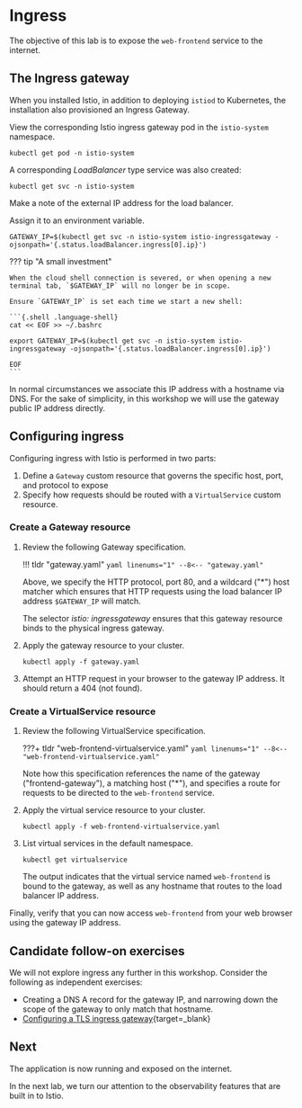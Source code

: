 # Ingress

The objective of this lab is to expose the `web-frontend` service to the internet.

## The Ingress gateway

When you installed Istio, in addition to deploying `istiod` to Kubernetes, the installation also provisioned an Ingress Gateway.

View the corresponding Istio ingress gateway pod in the `istio-system` namespace.

```{.shell .language-shell}
kubectl get pod -n istio-system
```

A corresponding _LoadBalancer_ type service was also created:

```{.shell .language-shell}
kubectl get svc -n istio-system
```

Make a note of the external IP address for the load balancer.

Assign it to an environment variable.

```{.shell .language-shell}
GATEWAY_IP=$(kubectl get svc -n istio-system istio-ingressgateway -ojsonpath='{.status.loadBalancer.ingress[0].ip}')
```

??? tip "A small investment"

    When the cloud shell connection is severed, or when opening a new terminal tab, `$GATEWAY_IP` will no longer be in scope.

    Ensure `GATEWAY_IP` is set each time we start a new shell:

    ```{.shell .language-shell}
    cat << EOF >> ~/.bashrc

    export GATEWAY_IP=$(kubectl get svc -n istio-system istio-ingressgateway -ojsonpath='{.status.loadBalancer.ingress[0].ip}')

    EOF
    ```

In normal circumstances we associate this IP address with a hostname via DNS.
For the sake of simplicity, in this workshop we will use the gateway public IP address directly.

## Configuring ingress

Configuring ingress with Istio is performed in two parts:

1. Define a `Gateway` custom resource that governs the specific host, port, and protocol to expose
1. Specify how requests should be routed with a `VirtualService` custom resource.

### Create a Gateway resource

1. Review the following Gateway specification.

    !!! tldr "gateway.yaml"
        ```yaml linenums="1"
        --8<-- "gateway.yaml"
        ```

    Above, we specify the HTTP protocol, port 80, and a wildcard ("*") host matcher which ensures that HTTP requests using the load balancer IP address `$GATEWAY_IP` will match.

    The selector _istio: ingressgateway_ ensures that this gateway resource binds to the physical ingress gateway.

1. Apply the gateway resource to your cluster.

    ```{.shell .language-shell}
    kubectl apply -f gateway.yaml
    ```

1. Attempt an HTTP request in your browser to the gateway IP address.  It should return a 404 (not found).

### Create a VirtualService resource

1. Review the following VirtualService specification.

    ???+ tldr "web-frontend-virtualservice.yaml"
        ```yaml linenums="1"
        --8<-- "web-frontend-virtualservice.yaml"
        ```

    Note how this specification references the name of the gateway ("frontend-gateway"), a matching host ("*"), and specifies a route for requests to be directed to the `web-frontend` service.

1. Apply the virtual service resource to your cluster.

    ```{.shell .language-shell}
    kubectl apply -f web-frontend-virtualservice.yaml
    ```

1. List virtual services in the default namespace.

    ```{.shell .language-shell}
    kubectl get virtualservice
    ```

    The output indicates that the virtual service named `web-frontend` is bound to the gateway, as well as any hostname that routes to the load balancer IP address.

Finally, verify that you can now access `web-frontend` from your web browser using the gateway IP address.

## Candidate follow-on exercises

We will not explore ingress any further in this workshop.  Consider the following as independent exercises:

- Creating a DNS A record for the gateway IP, and narrowing down the scope of the gateway to only match that hostname.
- [Configuring a TLS ingress gateway](https://istio.io/latest/docs/tasks/traffic-management/ingress/secure-ingress/#configure-a-tls-ingress-gateway-for-a-single-host){target=_blank}
 

## Next

The application is now running and exposed on the internet.

In the next lab, we turn our attention to the observability features that are built in to Istio.
